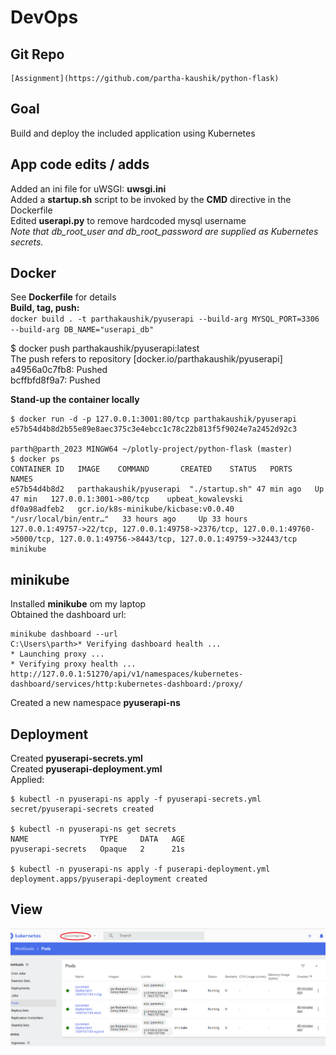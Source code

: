 #  DevOps 

## Git Repo
	[Assignment](https://github.com/partha-kaushik/python-flask)  
  
## Goal

Build and deploy the included application
using Kubernetes

## App code edits / adds
Added an ini file for uWSGI: **uwsgi.ini**  
Added a **startup.sh** script to be invoked by the **CMD** directive in the Dockerfile  
Edited **userapi.py** to remove hardcoded mysql username  
*Note that db_root_user and db_root_password are supplied as Kubernetes secrets.*

## Docker
See **Dockerfile** for details  
**Build, tag, push:**   
`docker build . -t parthakaushik/pyuserapi --build-arg MYSQL_PORT=3306 --build-arg DB_NAME="userapi_db"`  

$ docker push parthakaushik/pyuserapi:latest  
The push refers to repository [docker.io/parthakaushik/pyuserapi]  
a4956a0c7fb8: Pushed  
bcffbfd8f9a7: Pushed   

**Stand-up the container locally**  
```
$ docker run -d -p 127.0.0.1:3001:80/tcp parthakaushik/pyuserapi
e57b54d4b8d2b55e89e8aec375c3e4ebcc1c78c22b813f5f9024e7a2452d92c3

parth@parth_2023 MINGW64 ~/plotly-project/python-flask (master)
$ docker ps
CONTAINER ID   IMAGE    COMMAND       CREATED    STATUS   PORTS    NAMES  
e57b54d4b8d2   parthakaushik/pyuserapi  "./startup.sh" 47 min ago   Up 47 min   127.0.0.1:3001->80/tcp    upbeat_kowalevski  
df0a98adfeb2   gcr.io/k8s-minikube/kicbase:v0.0.40   "/usr/local/bin/entr…"   33 hours ago     Up 33 hours     127.0.0.1:49757->22/tcp, 127.0.0.1:49758->2376/tcp, 127.0.0.1:49760->5000/tcp, 127.0.0.1:49756->8443/tcp, 127.0.0.1:49759->32443/tcp   minikube  

```

## minikube 
Installed **minikube** om my laptop  
Obtained the dashboard url:  

```  
minikube dashboard --url  
C:\Users\parth>* Verifying dashboard health ...  
* Launching proxy ...  
* Verifying proxy health ...  
http://127.0.0.1:51270/api/v1/namespaces/kubernetes-dashboard/services/http:kubernetes-dashboard:/proxy/  
```  
Created a new namespace **pyuserapi-ns**   


## Deployment  
Created **pyuserapi-secrets.yml**  
Created **pyuserapi-deployment.yml**  
Applied:  
```  
$ kubectl -n pyuserapi-ns apply -f pyuserapi-secrets.yml  
secret/pyuserapi-secrets created  

$ kubectl -n pyuserapi-ns get secrets  
NAME                TYPE     DATA   AGE  
pyuserapi-secrets   Opaque   2      21s  

$ kubectl -n pyuserapi-ns apply -f puserapi-deployment.yml  
deployment.apps/pyuserapi-deployment created  

```

## View
![dashboard view](minikube_dashboard.png)

